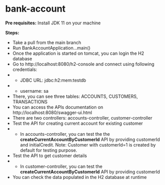 # bank-account

**Pre requisites:**
Install JDK 11 on your machine

**Steps:**
- Take a pull from the main branch
- Run BankAccountApplication...main()
- Once the application is started on tomcat, you can login the H2 database
- Go to http://localhost:8080/h2-console and connect using following credentials:
- - JDBC URL: jdbc:h2:mem:testdb
- - username: sa
- There, you can see three tables: ACCOUNTS, CUSTOMERS, TRANSACTIONS
- You can access the APIs documentation on http://localhost:8080/swagger-ui.html
- There are two controllers: accounts-controller, customer-controller
- Test the API for creating current account for existing customer
- - In accounts-controller, you can test the the **createCurrentAccountByCustomerId** API by providing customerId and initialCredit. Note: Customer with customerId=1 is created by default for testing purpose.
- Test the API to get customer details
- - In customer-controller, you can test the **createCurrentAccountByCustomerId** API by providing customerId
- You can check the data populated in the H2 database at runtime
